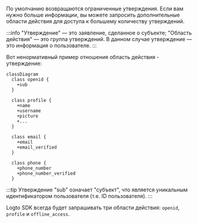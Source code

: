 По умолчанию возвращаются ограниченные утверждения. Если вам нужно больше информации, вы можете запросить дополнительные области действия для доступа к большему количеству утверждений.

:::info
"Утверждение" — это заявление, сделанное о субъекте; "Область действия" — это группа утверждений. В данном случае утверждение — это информация о пользователе.
:::

Вот ненормативный пример отношения область действия - утверждение:

```mermaid
classDiagram
  class openid {
    +sub
  }

  class profile {
    +name
    +username
    +picture
    +...
  }

  class email {
    +email
    +email_verified
  }

  class phone {
    +phone_number
    +phone_number_verified
  }
```

:::tip
Утверждение "sub" означает "субъект", что является уникальным идентификатором пользователя (т.е. ID пользователя).
:::

Logto SDK всегда будет запрашивать три области действия: `openid`, `profile` и `offline_access`.
